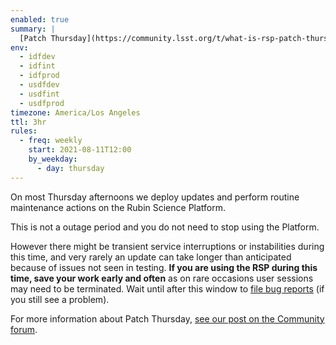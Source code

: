 ```yaml
---
enabled: true
summary: |
  [Patch Thursday](https://community.lsst.org/t/what-is-rsp-patch-thursday/5647) is **today**, 3pm–5pm Pacific / 22:00–00:00 UT.
env:
  - idfdev
  - idfint
  - idfprod
  - usdfdev
  - usdfint
  - usdfprod
timezone: America/Los Angeles
ttl: 3hr
rules:
  - freq: weekly
    start: 2021-08-11T12:00
    by_weekday:
      - day: thursday
---
```


On most Thursday afternoons we deploy updates and perform routine maintenance actions on the Rubin Science Platform.

This is not a outage period and you do not need to stop using the Platform.

However there might be transient service interruptions or instabilities during this time, and very rarely an update can take longer than anticipated because of issues not seen in testing.
**If you are using the RSP during this time, save your work early and often** as on rare occasions user sessions may need to be terminated.
Wait until after this window to [file bug reports](https://data.lsst.cloud/support) (if you still see a problem).

For more information about Patch Thursday, [see our post on the Community forum](https://community.lsst.org/t/what-is-rsp-patch-thursday/5647).
